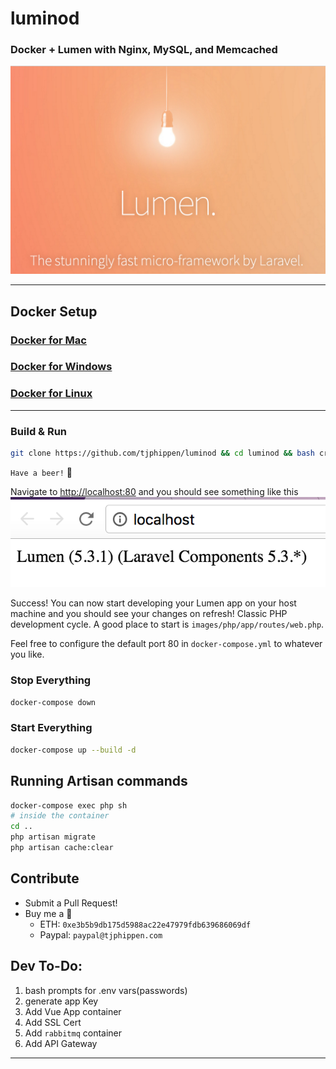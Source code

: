 # luminod
### Docker + Lumen with Nginx, MySQL, and Memcached

![image](Lumen_splash.png)

---

## Docker Setup

### [Docker for Mac](https://docs.docker.com/docker-for-mac/)

### [Docker for Windows](https://docs.docker.com/docker-for-windows/)

### [Docker for Linux](https://docs.docker.com/engine/installation/linux/)

---

### Build & Run

```bash
git clone https://github.com/tjphippen/luminod && cd luminod && bash create.sh
```

`Have a beer!` :beer:

Navigate to [http://localhost:80](http://localhost:80) and you should see something like this
![image](Lumen_browser.png)

Success! You can now start developing your Lumen app on your host machine and you should see your changes on refresh! Classic PHP development cycle. A good place to start is `images/php/app/routes/web.php`.

Feel free to configure the default port 80 in `docker-compose.yml` to whatever you like.

### Stop Everything

```bash
docker-compose down
```

### Start Everything

```bash
docker-compose up --build -d
```

## Running Artisan commands

```sh
docker-compose exec php sh
# inside the container
cd ..
php artisan migrate
php artisan cache:clear
```

## Contribute
  - Submit a Pull Request!
  - Buy me a :beer: 
    - ETH: `0xe3b5b9db175d5988ac22e47979fdb639686069df` 
    - Paypal: `paypal@tjphippen.com`

## Dev To-Do:
1. bash prompts for .env vars(passwords)
2. generate app Key
3. Add Vue App container
4. Add SSL Cert
5. Add `rabbitmq` container
6. Add API Gateway

---
